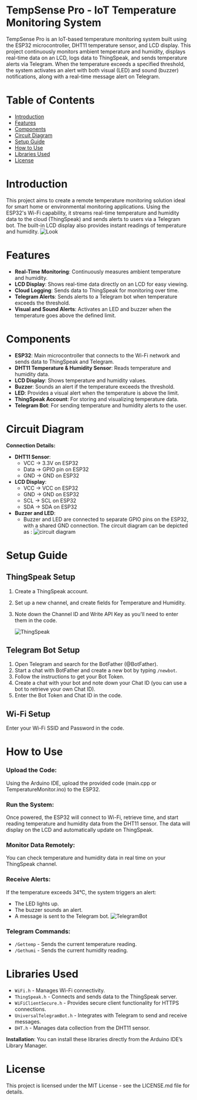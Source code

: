 # TempSense Pro - IoT Temperature Monitoring System 

TempSense Pro is an IoT-based temperature monitoring system built using the ESP32 microcontroller, DHT11 temperature sensor, and LCD display. This project continuously monitors ambient temperature and humidity, displays real-time data on an LCD, logs data to ThingSpeak, and sends temperature alerts via Telegram. When the temperature exceeds a specified threshold, the system activates an alert with both visual (LED) and sound (buzzer) notifications, along with a real-time message alert on Telegram.

# Table of Contents

- [Introduction](#introduction)
- [Features](#features)
- [Components](#components)
- [Circuit Diagram](#circuit-diagram)
- [Setup Guide](#setup-guide)
- [How to Use](#how-to-use)
- [Libraries Used](#libraries-used)
- [License](#license)

# Introduction

This project aims to create a remote temperature monitoring solution ideal for smart home or environmental monitoring applications. Using the ESP32's Wi-Fi capability, it streams real-time temperature and humidity data to the cloud (ThingSpeak) and sends alerts to users via a Telegram bot. The built-in LCD display also provides instant readings of temperature and humidity.
![Look](https://github.com/user-attachments/assets/920ba5e2-f2f9-4361-a98d-e2d93d6e4e8a)


# Features

- **Real-Time Monitoring**: Continuously measures ambient temperature and humidity.
- **LCD Display**: Shows real-time data directly on an LCD for easy viewing.
- **Cloud Logging**: Sends data to ThingSpeak for monitoring over time.
- **Telegram Alerts**: Sends alerts to a Telegram bot when temperature exceeds the threshold.
- **Visual and Sound Alerts**: Activates an LED and buzzer when the temperature goes above the defined limit.

# Components

- **ESP32**: Main microcontroller that connects to the Wi-Fi network and sends data to ThingSpeak and Telegram.
- **DHT11 Temperature & Humidity Sensor**: Reads temperature and humidity data.
- **LCD Display**: Shows temperature and humidity values.
- **Buzzer**: Sounds an alert if the temperature exceeds the threshold.
- **LED**: Provides a visual alert when the temperature is above the limit.
- **ThingSpeak Account**: For storing and visualizing temperature data.
- **Telegram Bot**: For sending temperature and humidity alerts to the user.

# Circuit Diagram

**Connection Details:**

- **DHT11 Sensor**:
  - VCC -> 3.3V on ESP32
  - Data -> GPIO pin on ESP32
  - GND -> GND on ESP32
- **LCD Display**:
  - VCC -> VCC on ESP32
  - GND -> GND on ESP32
  - SCL -> SCL on ESP32
  - SDA -> SDA on ESP32
- **Buzzer and LED**:
  - Buzzer and LED are connected to separate GPIO pins on the ESP32, with a shared GND connection.
    The circuit diagram can be depicted as :
![circuit diagram](https://github.com/user-attachments/assets/a43efcdd-6e1f-430a-b82c-d794a80559ac)


# Setup Guide

## ThingSpeak Setup

1. Create a ThingSpeak account.
2. Set up a new channel, and create fields for Temperature and Humidity.
3. Note down the Channel ID and Write API Key as you'll need to enter them in the code.

   ![ThingSpeak](https://github.com/user-attachments/assets/d387abde-6721-4503-8530-27401b26fc40)


## Telegram Bot Setup

1. Open Telegram and search for the BotFather (@BotFather).
2. Start a chat with BotFather and create a new bot by typing `/newbot`.
3. Follow the instructions to get your Bot Token.
4. Create a chat with your bot and note down your Chat ID (you can use a bot to retrieve your own Chat ID).
5. Enter the Bot Token and Chat ID in the code.

## Wi-Fi Setup

Enter your Wi-Fi SSID and Password in the code.

# How to Use

### Upload the Code:
Using the Arduino IDE, upload the provided code (main.cpp or TemperatureMonitor.ino) to the ESP32.

### Run the System:
Once powered, the ESP32 will connect to Wi-Fi, retrieve time, and start reading temperature and humidity data from the DHT11 sensor. The data will display on the LCD and automatically update on ThingSpeak.

### Monitor Data Remotely:
You can check temperature and humidity data in real time on your ThingSpeak channel.

### Receive Alerts:
If the temperature exceeds 34°C, the system triggers an alert:
- The LED lights up.
- The buzzer sounds an alert.
- A message is sent to the Telegram bot.
  ![TelegramBot](https://github.com/user-attachments/assets/6d2ac8b6-6b79-424a-8b88-4b8d2e796557)


### Telegram Commands:
- `/Gettemp` - Sends the current temperature reading.
- `/Gethumi` - Sends the current humidity reading.

# Libraries Used

- `WiFi.h` - Manages Wi-Fi connectivity.
- `ThingSpeak.h` - Connects and sends data to the ThingSpeak server.
- `WiFiClientSecure.h` - Provides secure client functionality for HTTPS connections.
- `UniversalTelegramBot.h` - Integrates with Telegram to send and receive messages.
- `DHT.h` - Manages data collection from the DHT11 sensor.

**Installation**: You can install these libraries directly from the Arduino IDE’s Library Manager.

# License

This project is licensed under the MIT License - see the LICENSE.md file for details.
